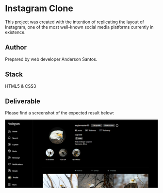 # Instagram Clone

This project was created with the intention of replicating the layout of Instagram, one of the most well-known social media platforms currently in existence.

## Author

Prepared by web developer Anderson Santos.

## Stack

HTML5 & CSS3

## Deliverable

Please find a screenshot of the expected result below:

<img src="./images/screenshot.png">
